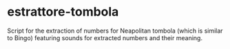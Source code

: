 # estrattore-tombola
Script for the extraction of numbers for Neapolitan tombola (which is similar to Bingo) featuring sounds for extracted numbers and their meaning. 
